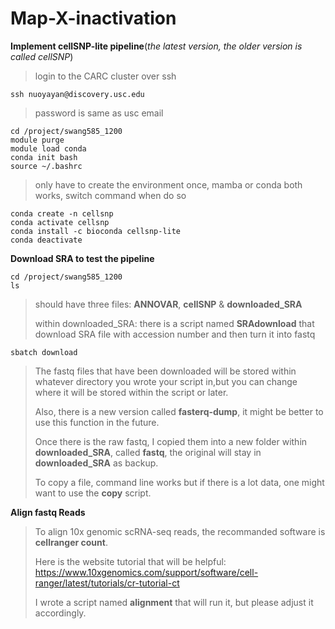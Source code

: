 # Map-X-inactivation

**Implement cellSNP-lite pipeline**(_the latest version, the older version is called cellSNP_)
>login to the CARC cluster over ssh
```
ssh nuoyayan@discovery.usc.edu
```
>password is same as usc email
```
cd /project/swang585_1200
module purge
module load conda
conda init bash
source ~/.bashrc
```
>only have to create the environment once, mamba or conda both works, switch command when do so
```
conda create -n cellsnp
conda activate cellsnp
conda install -c bioconda cellsnp-lite
conda deactivate
```
**Download SRA to test the pipeline**
```
cd /project/swang585_1200
ls
```
>should have three files: **ANNOVAR**, **cellSNP** & **downloaded_SRA**
>
>within downloaded_SRA: there is a script named **SRAdownload** that download SRA file with accession number and then turn it into fastq
```
sbatch download
```
>The fastq files that have been downloaded will be stored within whatever directory you wrote your script in,but you can change where it will be stored within the script or later.
>
>Also, there is a new version called **fasterq-dump**, it might be better to use this function in the future.
>
>Once there is the raw fastq, I copied them into a new folder within **downloaded_SRA**, called **fastq**, the original will stay in **downloaded_SRA** as backup.
>
>To copy a file, command line works but if there is a lot data, one might want to use the **copy** script.
>
**Align fastq Reads**
>To align 10x genomic scRNA-seq reads, the recommanded software is **cellranger count**.
>
>Here is the website tutorial that will be helpful:
>https://www.10xgenomics.com/support/software/cell-ranger/latest/tutorials/cr-tutorial-ct
>
>I wrote a script named **alignment** that will run it, but please adjust it accordingly.
